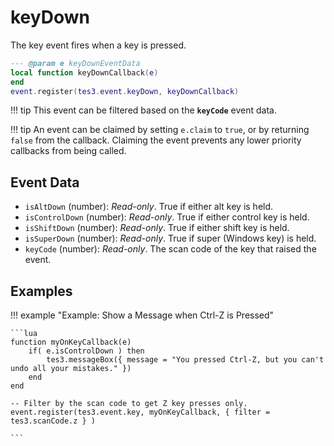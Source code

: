 # keyDown

The key event fires when a key is pressed.

```lua
--- @param e keyDownEventData
local function keyDownCallback(e)
end
event.register(tes3.event.keyDown, keyDownCallback)
```

!!! tip
	This event can be filtered based on the **`keyCode`** event data.

!!! tip
	An event can be claimed by setting `e.claim` to `true`, or by returning `false` from the callback. Claiming the event prevents any lower priority callbacks from being called.

## Event Data

* `isAltDown` (number): *Read-only*. True if either alt key is held.
* `isControlDown` (number): *Read-only*. True if either control key is held.
* `isShiftDown` (number): *Read-only*. True if either shift key is held.
* `isSuperDown` (number): *Read-only*. True if super (Windows key) is held.
* `keyCode` (number): *Read-only*. The scan code of the key that raised the event.

## Examples

!!! example "Example: Show a Message when Ctrl-Z is Pressed"

	```lua
	function myOnKeyCallback(e)
		if( e.isControlDown ) then
			tes3.messageBox({ message = "You pressed Ctrl-Z, but you can't undo all your mistakes." })
		end
	end
	
	-- Filter by the scan code to get Z key presses only.
	event.register(tes3.event.key, myOnKeyCallback, { filter = tes3.scanCode.z } )

	```

